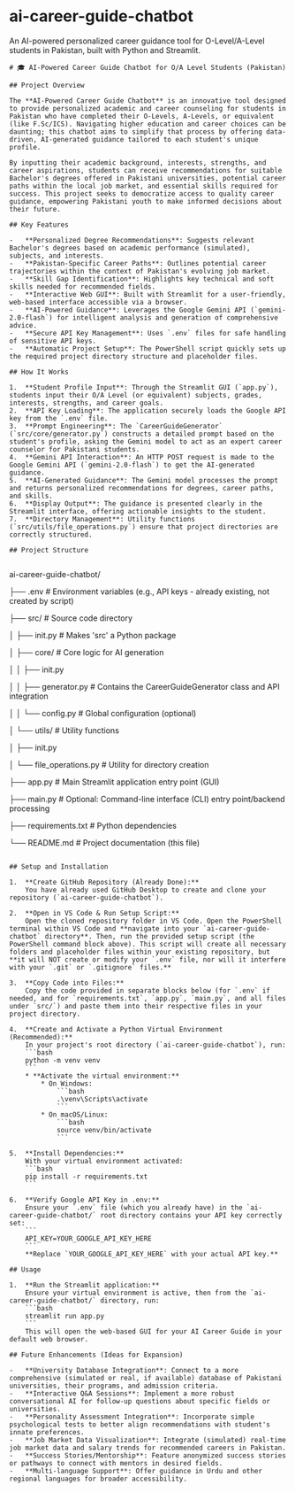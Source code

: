 # ai-career-guide-chatbot

An AI-powered personalized career guidance tool for O-Level/A-Level students in Pakistan, built with Python and Streamlit.


```
# 🎓 AI-Powered Career Guide Chatbot for O/A Level Students (Pakistan)

## Project Overview

The **AI-Powered Career Guide Chatbot** is an innovative tool designed to provide personalized academic and career counseling for students in Pakistan who have completed their O-Levels, A-Levels, or equivalent (like F.Sc/ICS). Navigating higher education and career choices can be daunting; this chatbot aims to simplify that process by offering data-driven, AI-generated guidance tailored to each student's unique profile.

By inputting their academic background, interests, strengths, and career aspirations, students can receive recommendations for suitable Bachelor's degrees offered in Pakistani universities, potential career paths within the local job market, and essential skills required for success. This project seeks to democratize access to quality career guidance, empowering Pakistani youth to make informed decisions about their future.

## Key Features

-   **Personalized Degree Recommendations**: Suggests relevant Bachelor's degrees based on academic performance (simulated), subjects, and interests.
-   **Pakistan-Specific Career Paths**: Outlines potential career trajectories within the context of Pakistan's evolving job market.
-   **Skill Gap Identification**: Highlights key technical and soft skills needed for recommended fields.
-   **Interactive Web GUI**: Built with Streamlit for a user-friendly, web-based interface accessible via a browser.
-   **AI-Powered Guidance**: Leverages the Google Gemini API (`gemini-2.0-flash`) for intelligent analysis and generation of comprehensive advice.
-   **Secure API Key Management**: Uses `.env` files for safe handling of sensitive API keys.
-   **Automatic Project Setup**: The PowerShell script quickly sets up the required project directory structure and placeholder files.

## How It Works

1.  **Student Profile Input**: Through the Streamlit GUI (`app.py`), students input their O/A Level (or equivalent) subjects, grades, interests, strengths, and career goals.
2.  **API Key Loading**: The application securely loads the Google API key from the `.env` file.
3.  **Prompt Engineering**: The `CareerGuideGenerator` (`src/core/generator.py`) constructs a detailed prompt based on the student's profile, asking the Gemini model to act as an expert career counselor for Pakistani students.
4.  **Gemini API Interaction**: An HTTP POST request is made to the Google Gemini API (`gemini-2.0-flash`) to get the AI-generated guidance.
5.  **AI-Generated Guidance**: The Gemini model processes the prompt and returns personalized recommendations for degrees, career paths, and skills.
6.  **Display Output**: The guidance is presented clearly in the Streamlit interface, offering actionable insights to the student.
7.  **Directory Management**: Utility functions (`src/utils/file_operations.py`) ensure that project directories are correctly structured.

## Project Structure


```

ai-career-guide-chatbot/

├── .env                  # Environment variables (e.g., API keys - already existing, not created by script)

├── src/                  # Source code directory

│   ├── init.py       # Makes 'src' a Python package

│   ├── core/             # Core logic for AI generation

│   │   ├── init.py

│   │   ├── generator.py  # Contains the CareerGuideGenerator class and API integration

│   │   └── config.py     # Global configuration (optional)

│   └── utils/            # Utility functions

│       ├── init.py

│       └── file_operations.py # Utility for directory creation

├── app.py                # Main Streamlit application entry point (GUI)

├── main.py               # Optional: Command-line interface (CLI) entry point/backend processing

├── requirements.txt      # Python dependencies

└── README.md             # Project documentation (this file)

```

## Setup and Installation

1.  **Create GitHub Repository (Already Done):**
    You have already used GitHub Desktop to create and clone your repository (`ai-career-guide-chatbot`).

2.  **Open in VS Code & Run Setup Script:**
    Open the cloned repository folder in VS Code. Open the PowerShell terminal within VS Code and **navigate into your `ai-career-guide-chatbot` directory**. Then, run the provided setup script (the PowerShell command block above). This script will create all necessary folders and placeholder files within your existing repository, but **it will NOT create or modify your `.env` file, nor will it interfere with your `.git` or `.gitignore` files.**

3.  **Copy Code into Files:**
    Copy the code provided in separate blocks below (for `.env` if needed, and for `requirements.txt`, `app.py`, `main.py`, and all files under `src/`) and paste them into their respective files in your project directory.

4.  **Create and Activate a Python Virtual Environment (Recommended):**
    In your project's root directory (`ai-career-guide-chatbot`), run:
    ```bash
    python -m venv venv
    ```
    * **Activate the virtual environment:**
        * On Windows:
            ```bash
            .\venv\Scripts\activate
            ```
        * On macOS/Linux:
            ```bash
            source venv/bin/activate
            ```

5.  **Install Dependencies:**
    With your virtual environment activated:
    ```bash
    pip install -r requirements.txt
    ```

6.  **Verify Google API Key in .env:**
    Ensure your `.env` file (which you already have) in the `ai-career-guide-chatbot/` root directory contains your API key correctly set:
    ```
    API_KEY=YOUR_GOOGLE_API_KEY_HERE
    ```
    **Replace `YOUR_GOOGLE_API_KEY_HERE` with your actual API key.**

## Usage

1.  **Run the Streamlit application:**
    Ensure your virtual environment is active, then from the `ai-career-guide-chatbot/` directory, run:
    ```bash
    streamlit run app.py
    ```
    This will open the web-based GUI for your AI Career Guide in your default web browser.

## Future Enhancements (Ideas for Expansion)

-   **University Database Integration**: Connect to a more comprehensive (simulated or real, if available) database of Pakistani universities, their programs, and admission criteria.
-   **Interactive Q&A Sessions**: Implement a more robust conversational AI for follow-up questions about specific fields or universities.
-   **Personality Assessment Integration**: Incorporate simple psychological tests to better align recommendations with student's innate preferences.
-   **Job Market Data Visualization**: Integrate (simulated) real-time job market data and salary trends for recommended careers in Pakistan.
-   **Success Stories/Mentorship**: Feature anonymized success stories or pathways to connect with mentors in desired fields.
-   **Multi-language Support**: Offer guidance in Urdu and other regional languages for broader accessibility.

```
